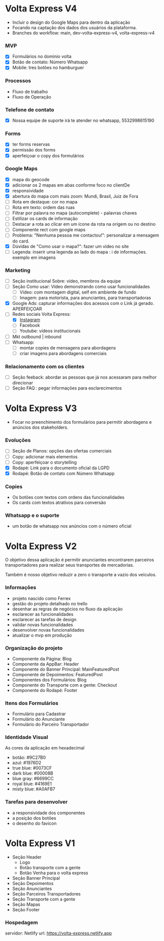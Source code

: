 # Volta Express V4

- Incluir o design do Google Maps para dentro da aplicação
- Focando na captação dos dados dos usuários da plataforma.
- Branches do workflow: main, dev-volta-express-v4, volta-express-v4

### MVP

- [x] Formulários no domínio volta  
- [x] Botão de contato: Número Whatsapp
- [x] Mobile: tres botões no hamburguer 

### Processos

- Fluxo de trabalho
- Fluxo de Operação

### Telefone de contato

- [x] Nossa equipe de suporte irá te atender no whatsapp, 5532998615190
  
### Forms

- [x] ter forms reservas 
- [x] permissão dos forms
- [x] aperfeiçoar o copy dos formulários

### Google Maps 

- [x] mapa do geocode 
- [x] adicionar os 2 mapas em abas conforme foco no clientDe  
- [x] responsividade 
- [x] abertura do mapa com mais zoom: Mundi, Brasil, Juiz de Fora   
- [ ] Rota em destaque: cor no mapa
- [ ] Rota em texto: ordem das ruas 
- [ ] Filtrar por palavra no mapa (autocomplete) - palavras chaves 
- [ ] Estilizar os cards de informação
- [ ] Destacar a rota ao clicar em um ícone da rota na origem ou no destino
- [ ] Componente rect com google maps
- [ ] Problema: "Nenhuma pessoa me contactou!": personalizar a mensagem do card.
- [x] Dúvidas de "Como usar o mapa?": fazer um vídeo no site
- [ ] Legenda: inserir uma legenda ao lado do mapa : i de informações. exemplo em imagens
 
### Marketing

- [ ] Seção institucional Sobre: vídeo, membros da equipe
- [ ] Seção Como usar: Vídeo demonstrando como usar funcionalidades 
  - [ ] Vídeo: com montagem digital, self em ambiente de fundo
  - [ ] Imagem: para motorista, para anunciantes, para transportadoras
- [x] Google Ads: capturar informações dos acessos com o Link já gerado. APERFEIÇOAR
- [ ] Redes sociais Volta Express: 
  - [x] [Instagram](https://www.instagram.com/voltaexpressbrasil)
  - [ ] Facebook
  - [ ] Youtube: vídeos institucionais
- [ ] Mkt outbound | inbound
- [ ] Whatsapp:
  - [ ] montar copies de mensagens para abordagens
  - [ ] criar imagens para abordagens comerciais

### Relacionamento com os clientes

- [ ] Seção feeback: abordar as pessoas que já nos acessaram para melhor direcionar
- [ ] Seção FAQ : pegar informações para esclarecimentos

# Volta Express V3

- Focar no preenchimento dos formulários para permitir abordagens e anúncios dos stakeholders.

### Evoluções
 
- [ ] Seção de Planos: opções das ofertas comerciais 
- [ ] Copy: adicionar mais elementos 
- [ ] Copy: aperfeiçoar o storytelling 
- [x] Rodapé: Link para o documento oficial da LGPD
- [x] Rodapé: Botão de contato com Número Whatsapp

### Copies

- Os botões com textos com ordens das funcionalidades
- Os cards com textos atrativos para conversão

### Whatsapp e o suporte 

- um botão de whatsapp nos anúncios com o número oficial
  
# Volta Express V2

O objetivo dessa aplicação é permitir anunciantes encontrarem parceiros transportadores para realizar seus transportes de mercadorias.

Também é nosso objetivo reduzir a zero o transporte a vazio dos veículos.

### Informações

- projeto nascido como Ferrex
- gestão do projeto detalhado no trello
- desenhar as regras de negócios no fluxo da aplicação 
- esclarecer as funcionalidades
- esclarecer as tarefas de design
- validar novas funcionalidades
- desenvolver novas funcionalidades
- atualizar o mvp em produção

### Organização do projeto

- Componente da Página: Blog
- Componente da AppBar: Header 
- Componente do Banner Principal: MainFeaturedPost 
- Componente de Depoimentos: FeaturedPost 
- Componentes dos Formulários: Blog
- Componente do Transporte com a gente: Checkout 
- Componente do Rodapé: Footer
    
### Itens dos Formulários

- Formulário para Cadastrar
- Formulário do Anunciante
- Formulário do Parceiro Transportador
    
### Identidade Visual

As cores da aplicação em hexadecimal

- botão: #9C27B0
- azul: #1976D2
- true blue: #0073CF
- dark blue: #00008B
- blue gray: #6699CC
- royal blue: #4169E1
- misty blue: #A0AFB7

### Tarefas para desenvolver

- a responsividade dos componentes
- a posição dos botões
- o desenho do favicon 

# Volta Express V1

- Seção Header
  - Logo
  - Botão transporte com a gente
  - Botão Venha para o volta express
- Seção Banner Principal
- Seção Depoimentos
- Seção Anunciantes
- Seção Parceiros Transportadores
- Seção Transporte com a gente
- Seção Mapas
- Seção Footer

### Hospedagem

servidor: Netlify
url: https://volta-express.netlify.app
